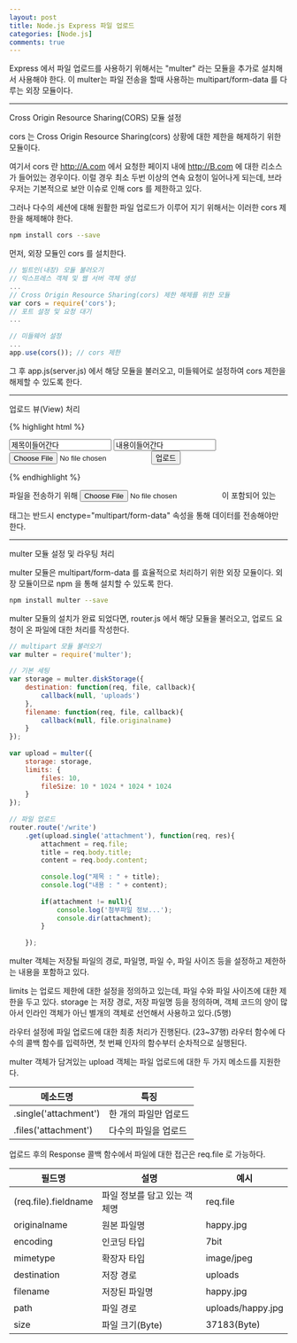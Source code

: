 ```yaml
---
layout: post
title: Node.js Express 파일 업로드
categories: [Node.js]
comments: true
---
```


Express 에서 파일 업로드를 사용하기 위해서는 "multer" 라는 모듈을 추가로 설치해서 사용해야 한다.
이 multer는 파일 전송을 할때 사용하는 multipart/form-data 를 다루는 외장 모듈이다.

------------------------

Cross Origin Resource Sharing(CORS) 모듈 설정

cors 는 Cross Origin Resource Sharing(cors) 상황에 대한 제한을 해제하기 위한 모듈이다.

여기서 cors 란 http://A.com 에서 요청한 페이지 내에 http://B.com 에 대한 리소스가 들어있는 경우이다.
이럴 경우 최소 두번 이상의 연속 요청이 일어나게 되는데, 브라우저는 기본적으로 보안 이슈로 인해 cors 를 제한하고 있다.

그러나 다수의 세션에 대해 원활한 파일 업로드가 이루어 지기 위해서는 이러한 cors 제한을 해제해야 한다.

``` bash
npm install cors --save
```

먼저, 외장 모듈인 cors 를 설치한다.

``` javascript
// 빌트인(내장) 모듈 불러오기
// 익스프레스 객체 및 웹 서버 객체 생성
...
// Cross Origin Resource Sharing(cors) 제한 해제를 위한 모듈
var cors = require('cors');
// 포트 설정 및 요청 대기
...
 
// 미들웨어 설정
...
app.use(cors()); // cors 제한 
```

그 후 app.js(server.js) 에서 해당 모듈을 불러오고, 미들웨어로 설정하여 cors 제한을 해제할 수 있도록 한다.

-------------------------------

업로드 뷰(View) 처리

{% highlight html %}
<form action="/write" method="post" enctype="multipart/form-data">
    <input type="text" name="title" value="제목이들어간다" />
    <input type="text" name="content" value="내용이들어간다" />
    <input type="file" name="attachment" />
    <input type="submit" value="업로드" />
</form>
{% endhighlight %}

파일을 전송하기 위해 <input type="file"> 이 포함되어 있는 <form> 태그는 반드시 enctype="multipart/form-data" 속성을 통해 데이터를 전송해야만 한다.

--------------------------

multer 모듈 설정 및 라우팅 처리

multer 모듈은 multipart/form-data 를 효율적으로 처리하기 위한 외장 모듈이다.
외장 모듈이므로 npm 을 통해 설치할 수 있도록 한다.

``` bash
npm install multer --save
```

multer 모듈의 설치가 완료 되었다면, router.js 에서 해당 모듈을 불러오고, 업로드 요청이 온 파일에 대한 처리를 작성한다.

``` javascript
// multipart 모듈 불러오기
var multer = require('multer');
 
// 기본 세팅
var storage = multer.diskStorage({
    destination: function(req, file, callback){
        callback(null, 'uploads')
    },
    filename: function(req, file, callback){
        callback(null, file.originalname)
    }
});
 
var upload = multer({
    storage: storage,
    limits: {
        files: 10,
        fileSize: 10 * 1024 * 1024 * 1024
    }
});
 
// 파일 업로드
router.route('/write')
    .get(upload.single('attachment'), function(req, res){
        attachment = req.file;
        title = req.body.title;
        content = req.body.content;
 
        console.log("제목 : " + title);
        console.log("내용 : " + content);
 
        if(attachment != null){
            console.log('첨부파일 정보...');
            console.dir(attachment);
        }
        
    });
```

multer 객체는 저장될 파일의 경로, 파일명, 파일 수, 파일 사이즈 등을 설정하고 제한하는 내용을 포함하고 있다.

limits 는 업로드 제한에 대한 설정을 정의하고 있는데, 파일 수와 파일 사이즈에 대한 제한을 두고 있다.
storage 는 저장 경로, 저장 파일명 등을 정의하며, 객체 코드의 양이 많아서 인라인 객체가 아닌 별개의 객체로 선언해서 사용하고 있다.(5행)

라우터 설정에 파일 업로드에 대한 최종 처리가 진행된다. (23~37행)
라우터 함수에 다수의 콜백 함수를 입력하면, 첫 번째 인자의 함수부터 순차적으로 실행된다.

multer 객체가 담겨있는 upload 객체는 파일 업로드에 대한 두 가지 메소드를 지원한다.

| 메소드명              | 특징                  |
|-----------------------|-----------------------|
| .single('attachment') | 한 개의 파일만 업로드 |
| .files('attachment')  | 다수의 파일을 업로드  |

업로드 후의 Response 콜백 함수에서 파일에 대한 접근은 req.file 로 가능하다.

| 필드명               | 설명                         | 예시              |
|----------------------|------------------------------|-------------------|
| (req.file).fieldname | 파일 정보를 담고 있는 객체명 | req.file          |
| originalname         | 원본 파일명                  | happy.jpg         |
| encoding             | 인코딩 타입                  | 7bit              |
| mimetype             | 확장자 타입                  | image/jpeg        |
| destination          | 저장 경로                    | uploads           |
| filename             | 저장된 파일명                | happy.jpg         |
| path                 | 파일 경로                    | uploads/happy.jpg |
| size                 | 파일 크기(Byte)              | 37183(Byte)       |
